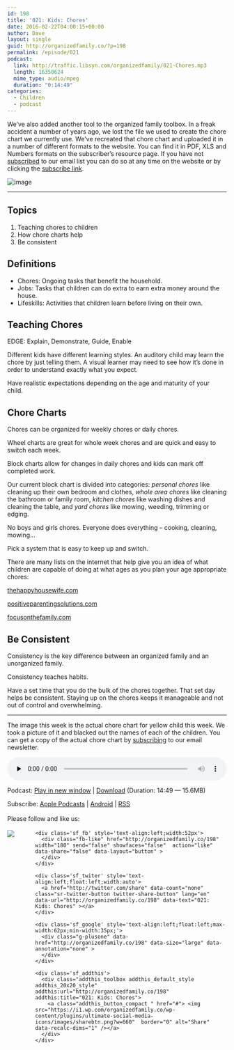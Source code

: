 ```yaml
---
id: 198
title: '021: Kids: Chores'
date: 2016-02-22T04:00:15+00:00
author: Dave
layout: single
guid: http://organizedfamily.co/?p=198
permalink: /episode/021
podcast:
  link: http://traffic.libsyn.com/organizedfamily/021-Chores.mp3
  length: 16350624
  mime_type: audio/mpeg
  duration: "0:14:49"
categories:
  - Children
  - podcast
---
```

We&#8217;ve also added another tool to the organized family toolbox. In a freak accident a number of years ago, we lost the file we used to create the chore chart we currently use. We&#8217;ve recreated that chore chart and uploaded it in a number of different formats to the website. You can find it in PDF, XLS and Numbers formats on the subscriber&#8217;s resource page. If you have not [subscribed](http://eepurl.com/bNEDMr) to our email list you can do so at any time on the website or by clicking the [subscribe link](http://eepurl.com/bNEDMr).

<img src="https://i0.wp.com/organizedfamily.co/wp-content/uploads/2016/02/chore_chart_resized.png?w=660" alt="image" data-recalc-dims="1" /> 

* * *

## Topics

  1. Teaching chores to children
  2. How chore charts help 
  3. Be consistent

## Definitions

  * Chores: Ongoing tasks that benefit the household.
  * Jobs: Tasks that children can do extra to earn extra money around the house.
  * Lifeskills: Activities that children learn before living on their own.

## Teaching Chores

EDGE: Explain, Demonstrate, Guide, Enable

Different kids have different learning styles. An auditory child may learn the chore by just telling them. A visual learner may need to see how it&#8217;s done in order to understand exactly what you expect.

Have realistic expectations depending on the age and maturity of your child.

## Chore Charts

Chores can be organized for weekly chores or daily chores.

Wheel charts are great for whole week chores and are quick and easy to switch each week.

Block charts allow for changes in daily chores and kids can mark off completed work.

Our current block chart is divided into categories: _personal chores_ like cleaning up their own bedroom and clothes, _whole area chores_ like cleaning the bathroom or family room, _kitchen chores_ like washing dishes and cleaning the table, and _yard chores_ like mowing, weeding, trimming or edging.

No boys and girls chores. Everyone does everything &#8211; cooking, cleaning, mowing&#8230;

Pick a system that is easy to keep up and switch.

There are many lists on the internet that help give you an idea of what children are capable of doing at what ages as you plan your age appropriate chores:

[thehappyhousewife.com](http://thehappyhousewife.com/home-management/files/2012/07/age-appropriate-chores-for-kids-1.pdf)

[positiveparentingsolutions.com](http://www.positiveparentingsolutions.com/wp-content/graphics/Jobs_for_Kids.pdf)

[focusonthefamily.com](http://www.focusonthefamily.com/parenting/parenting-challenges/motivating-kids-to-clean-up/age-appropriate-chores)

## Be Consistent

Consistency is the key difference between an organized family and an unorganized family.

Consistency teaches habits.

Have a set time that you do the bulk of the chores together. That set day helps be consistent. Staying up on the chores keeps it manageable and not out of control and overwhelming.

* * *

The image this week is the actual chore chart for yellow child this week. We took a picture of it and blacked out the names of each of the children. You can get a copy of the actual chore chart by [subscribing](http://eepurl.com/bNEDMr) to our email newsletter.

<div class="powerpress_player" id="powerpress_player_5343">
  <audio class="wp-audio-shortcode" id="audio-198-23" preload="none" style="width: 100%;" controls="controls"><source type="audio/mpeg" src="http://traffic.libsyn.com/organizedfamily/021-Chores.mp3?_=23" /><a href="http://traffic.libsyn.com/organizedfamily/021-Chores.mp3">http://traffic.libsyn.com/organizedfamily/021-Chores.mp3</a></audio>
</div>

<p class="powerpress_links powerpress_links_mp3">
  Podcast: <a href="http://traffic.libsyn.com/organizedfamily/021-Chores.mp3" class="powerpress_link_pinw" target="_blank" title="Play in new window" onclick="return powerpress_pinw('http://organizedfamily.co/?powerpress_pinw=198-podcast');" rel="nofollow">Play in new window</a> | <a href="http://traffic.libsyn.com/organizedfamily/021-Chores.mp3" class="powerpress_link_d" title="Download" rel="nofollow" download="021-Chores.mp3">Download</a> (Duration: 14:49 &#8212; 15.6MB)
</p>

<p class="powerpress_links powerpress_subscribe_links">
  Subscribe: <a href="https://itunes.apple.com/us/podcast/organized-family/id1047979605?mt=2&ls=1#episodeGuid=http%3A%2F%2Forganizedfamily.co%2F%3Fp%3D198" class="powerpress_link_subscribe powerpress_link_subscribe_itunes" title="Subscribe on Apple Podcasts" rel="nofollow">Apple Podcasts</a> | <a href="http://subscribeonandroid.com/organizedfamily.co/feed/podcast" class="powerpress_link_subscribe powerpress_link_subscribe_android" title="Subscribe on Android" rel="nofollow">Android</a> | <a href="http://organizedfamily.co/feed/podcast" class="powerpress_link_subscribe powerpress_link_subscribe_rss" title="Subscribe via RSS" rel="nofollow">RSS</a>
</p>

<div class='sfsi_Sicons' style='width: 100%; display: inline-block; vertical-align: middle; text-align:left'>
  <div style='margin:0px 8px 0px 0px; line-height: 24px'>
    <span>Please follow and like us:</span>
  </div>
  
  <div class='sfsi_socialwpr'>
    <div class='sf_subscrbe' style='text-align:left;float:left;width:64px'>
      <a href="http://www.specificfeeds.com/widget/emailsubscribe/MTc5ODgx/OA==/" target="_blank"><img src="https://i2.wp.com/organizedfamily.co/wp-content/plugins/ultimate-social-media-icons/images/follow_subscribe.png?w=660" data-recalc-dims="1" /></a>
    </div>
    
    <div class='sf_fb' style='text-align:left;width:52px'>
      <div class="fb-like" href="http://organizedfamily.co/198" width="180" send="false" showfaces="false"  action="like" data-share="false" data-layout="button" >
      </div>
    </div>
    
    <div class='sf_twiter' style='text-align:left;float:left;width:auto'>
      <a href="http://twitter.com/share" data-count="none" class="sr-twitter-button twitter-share-button" lang="en" data-url="http://organizedfamily.co/198" data-text="021: Kids: Chores" ></a>
    </div>
    
    <div class='sf_google' style='text-align:left;float:left;max-width:62px;min-width:35px;'>
      <div class="g-plusone" data-href="http://organizedfamily.co/198" data-size="large" data-annotation="none" >
      </div>
    </div>
    
    <div class='sf_addthis'>
      <div class="addthis_toolbox addthis_default_style addthis_20x20_style" addthis:url="http://organizedfamily.co/198" addthis:title="021: Kids: Chores">
        <a class="addthis_button_compact " href="#"> <img src="https://i1.wp.com/organizedfamily.co/wp-content/plugins/ultimate-social-media-icons/images/sharebtn.png?w=660"  border="0" alt="Share" data-recalc-dims="1" /></a>
      </div>
    </div>
  </div>
</div>